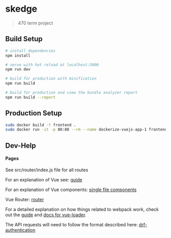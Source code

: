 # skedge

> 470 term project

## Build Setup

``` bash
# install dependencies
npm install

# serve with hot reload at localhost:3000
npm run dev

# build for production with minification
npm run build

# build for production and view the bundle analyzer report
npm run build --report
```

## Production Setup

``` bash
sudo docker build -t frontend .
sudo docker run -it -p 80:80 --rm --name dockerize-vuejs-app-1 frontend
```

## Dev-Help

#### Pages
See src/router/index.js file for all routes

For an explanation of Vue see: [guide](https://vuejs.org/v2/guide/index.html)

For an explanation of Vue components: [single file components](https://vuejs.org/v2/guide/single-file-components.html)

Vue Router: [router](https://router.vuejs.org/)

For a detailed explanation on how things related to webpack work, check out the [guide](http://vuejs-templates.github.io/webpack/) and [docs for vue-loader](http://vuejs.github.io/vue-loader).

The API requests will need to follow the format described here:
[drf-authentication](https://www.django-rest-framework.org/api-guide/authentication/)

